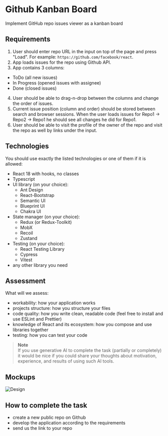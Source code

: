# Github Kanban Board

Implement GitHub repo issues viewer as a kanban board

## Requirements

1. User should enter repo URL in the input on top of the page and press "Load". For example: `https://github.com/facebook/react`.
2. App loads issues for the repo using Github API.
3. App contains 3 columns:

- ToDo (all new issues)
- In Progress (opened issues with assignee)
- Done (closed issues)

4. User should be able to drag-n-drop between the columns and change the order of issues.
5. Current issue position (column and order) should be stored between search and browser sessions. When the user loads issues for Repo1 -> Repo2 -> Repo1 he should see all changes he did for Repo1.
6. User should be able to visit the profile of the owner of the repo and visit the repo as well by links under the input.

## Technologies

You should use exactly the listed technologies or one of them if it is allowed:

- React 18 with hooks, no classes
- Typescript
- UI library (on your choice):
  - Ant Design
  - React-Bootstrap
  - Semantic UI
  - Blueprint UI
  - Chakra UI
- State manager (on your choice):
  - Redux (or Redux-Toolkit)
  - MobX
  - Recoil
  - Zustand
- Testing (on your choice):
  - React Testing Library
  - Cypress
  - Vitest
- any other library you need

## Assessment

What will we assess:

- workability: how your application works
- projects structure: how you structure your files
- code quality: how you write clean, readable code (feel free to install and use ESLint and Prettier)
- knowledge of React and its ecosystem: how you compose and use libraries together
- testing: how you can test your code

> **Note**<br />
> If you use generative AI to complete the task (partially or completely) it would be nice if you could share your thoughts about motivation, experience, and results of using such AI tools.

## Mockups

![Design](./design.png)

## How to complete the task

- create a new public repo on Github
- develop the application according to the requirements
- send us the link to your repo
